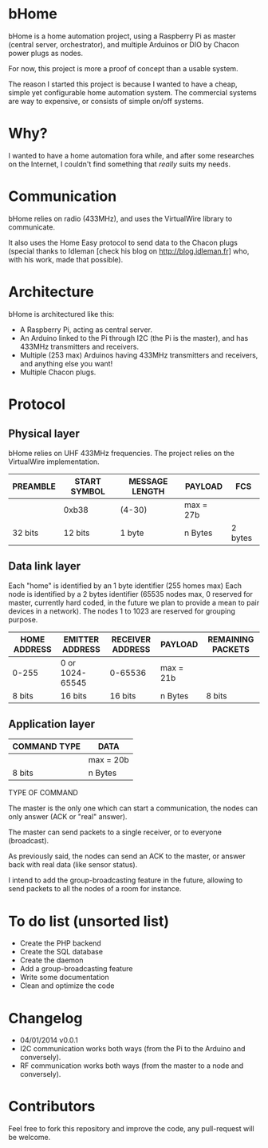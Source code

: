 bHome
=====
bHome is a home automation project, using a Raspberry Pi as master (central server, orchestrator), and multiple Arduinos or DIO by Chacon power plugs as nodes.

For now, this project is more a proof of concept than a usable system.

The reason I started this project is because I wanted to have a cheap, simple yet configurable home automation system.
The commercial systems are way to expensive, or consists of simple on/off systems.


Why?
======
I wanted to have a home automation fora while, and after some researches on the Internet, I couldn't find something that _really_ suits my needs.

Communication
=====
bHome relies on radio (433MHz), and uses the VirtualWire library to communicate.

It also uses the Home Easy protocol to send data to the Chacon plugs (special thanks to Idleman [check his blog on http://blog.idleman.fr] who, with his work, made that possible).


Architecture
=====
bHome is architectured like this:
 * A Raspberry Pi, acting as central server.
 * An Arduino linked to the Pi through I2C (the Pi is the master), and has 433MHz transmitters and receivers.
 * Multiple (253 max) Arduinos having 433MHz transmitters and receivers, and anything else you want!
 * Multiple Chacon plugs.

Protocol
=====

Physical layer
------
bHome relies on UHF 433MHz frequencies. The project relies on the VirtualWire implementation.

| PREAMBLE | START SYMBOL | MESSAGE LENGTH |  PAYLOAD  | FCS       |
|----------|--------------|----------------|-----------|-----------|
|          | 0xb38        | (4-30)         | max = 27b |           |
| 32 bits  | 12 bits      | 1 byte         | n Bytes   | 2 bytes   |


Data link layer
------

Each "home" is identified by an 1 byte identifier (255 homes max)
Each node is identified by a 2 bytes identifier (65535 nodes max, 0 reserved for master, currently hard coded, in the future we plan to provide a mean to pair devices in a network).
The nodes 1 to 1023 are reserved for grouping purpose.

| HOME ADDRESS | EMITTER ADDRESS | RECEIVER ADDRESS |  PAYLOAD  | REMAINING PACKETS | 
|--------------|-----------------|------------------|-----------|-------------------|
|   0-255      | 0 or 1024-65545 |   0-65536        | max = 21b |                   |
|   8 bits     | 16 bits         |   16 bits        | n Bytes   | 8 bits            |
 
Application layer
-------

| COMMAND TYPE | DATA       |
|--------------|------------|
|              | max = 20b  |
| 8 bits       | n Bytes    |

TYPE OF COMMAND

The master is the only one which can start a communication, the nodes can only answer (ACK or "real" answer).

The master can send packets to a single receiver, or to everyone (broadcast).

As previously said, the nodes can send an ACK to the master, or answer back with real data (like sensor status).

I intend to add the group-broadcasting feature in the future, allowing to send packets to all the nodes of a room for instance.


To do list (unsorted list)
=====
 * Create the PHP backend
 * Create the SQL database
 * Create the daemon
 * Add a group-broadcasting feature
 * Write some documentation
 * Clean and optimize the code


Changelog
=====
 * 04/01/2014 v0.0.1
  * I2C communication works both ways (from the Pi to the Arduino and conversely).
  * RF communication works both ways (from the master to a node and conversely).


Contributors
=====
Feel free to fork this repository and improve the code, any pull-request will be welcome.

